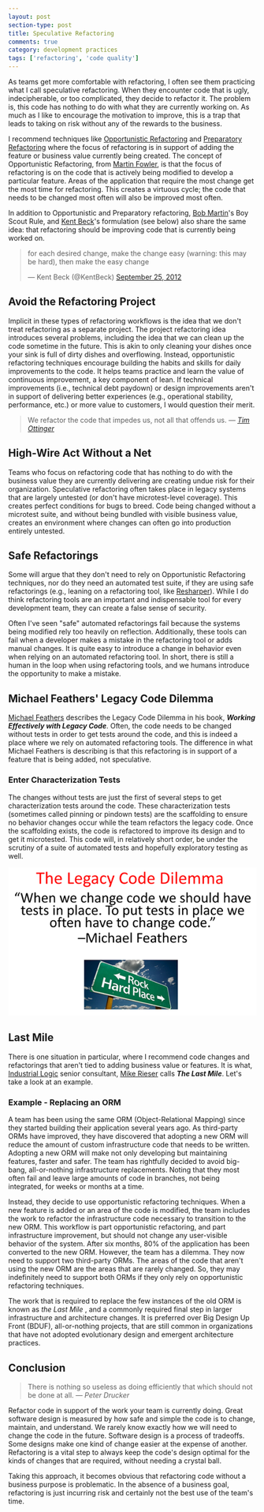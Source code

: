 ```yaml
---
layout: post
section-type: post
title: Speculative Refactoring
comments: true
category: development practices
tags: ['refactoring', 'code quality']
---
```


As teams get more comfortable with refactoring, I often see them practicing what I call speculative refactoring. When they encounter code that is ugly, indecipherable, or too complicated, they decide to refactor it. The problem is, this code has nothing to do with what they are currently working on. As much as I like to encourage the motivation to improve, this is a trap that leads to taking on risk without any of the rewards to the business. 
 
I recommend techniques like [Opportunistic Refactoring](https://martinfowler.com/bliki/OpportunisticRefactoring.html) and [Preparatory Refactoring](https://martinfowler.com/articles/preparatory-refactoring-example.html) where the focus of refactoring is in support of adding the feature or business value currently being created. The concept of Opportunistic Refactoring, from [Martin Fowler](https://martinfowler.com/), is that the focus of refactoring is on the code that is actively being modified to develop a particular feature. Areas of the application that require the most change get the most time for refactoring. This creates a virtuous cycle; the code that needs to be changed most often will also be improved most often. 

In addition to Opportunistic and Preparatory refactoring, [Bob Martin](https://twitter.com/unclebobmartin)'s Boy Scout Rule, and [Kent Beck](https://twitter.com/kentbeck)'s formulation (see below) also share the same idea: that refactoring should be improving code that is currently being worked on.

<blockquote class="twitter-tweet" data-lang="en"><p lang="en" dir="ltr">for each desired change, make the change easy (warning: this may be hard), then make the easy change</p>&mdash; Kent Beck (@KentBeck) <a href="https://twitter.com/KentBeck/status/250733358307500032?ref_src=twsrc%5Etfw">September 25, 2012</a></blockquote>
<script async src="https://platform.twitter.com/widgets.js" charset="utf-8"></script>

## Avoid the Refactoring Project
Implicit in these types of refactoring workflows is the idea that we don't treat refactoring as a separate project. The project refactoring idea introduces several problems, including the idea that we can clean up the code sometime in the future. This is akin to only cleaning your dishes once your sink is full of dirty dishes and overflowing. Instead, opportunistic refactoring techniques encourage building the habits and skills for daily improvements to the code. It helps teams practice and learn the value of continuous improvement, a key component of lean. If technical improvements (i.e., technical debt paydown) or design improvements aren't in support of delivering better experiences (e.g., operational stability, performance, etc.) or more value to customers, I would question their merit. 

> We refactor the code that impedes us, not all that offends us. 
> _&mdash; [Tim Ottinger](http://agileotter.blogspot.com/)_

## High-Wire Act Without a Net
Teams who focus on refactoring code that has nothing to do with the business value they are currently delivering are creating undue risk for their organization. Speculative refactoring often takes place in legacy systems that are largely untested (or don't have microtest-level coverage). This creates perfect conditions for bugs to breed. Code being changed without a microtest suite, and without being bundled with visible business value, creates an environment where changes can often go into production entirely untested.

## Safe Refactorings
Some will argue that they don't need to rely on Opportunistic Refactoring techniques, nor do they need an automated test suite, if they are using safe refactorings (e.g., leaning on a refactoring tool, like [Resharper](https://www.jetbrains.com/resharper/)). While I do think refactoring tools are an important and indispensable tool for every development team, they can create a false sense of security. 

Often I've seen "safe" automated refactorings fail because the systems being modified rely too heavily on reflection. Additionally, these tools can fail when a developer makes a mistake in the refactoring tool or adds manual changes. It is quite easy to introduce a change in behavior even when relying on an automated refactoring tool. In short, there is still a human in the loop when using refactoring tools, and we humans introduce the opportunity to make a mistake. 

## Michael Feathers' Legacy Code Dilemma
[Michael Feathers](https://twitter.com/mfeathers) describes the Legacy Code Dilemma in his book, **_Working Effectively with Legacy Code_**. Often, the code needs to be changed without tests in order to get tests around the code, and this is indeed a place where we rely on automated refactoring tools. The difference in what Michael Feathers is describing is that this refactoring is in support of a feature that is being added, not speculative. 

### Enter Characterization Tests
The changes without tests are just the first of several steps to get characterization tests around the code. These characterization tests (sometimes called pinning or pindown tests) are the scaffolding to ensure no behavior changes occur while the team refactors the legacy code. Once the scaffolding exists, the code is refactored to improve its design and to get it microtested. This code will, in relatively short order, be under the scrutiny of a suite of automated tests and hopefully exploratory testing as well. 

<img src="/img/legacy-code-dilemma.png" class="img-responsive" alt="Michael Feathers Legacy Code Dilemma." />

##

## Last Mile 
There is one situation in particular, where I recommend code changes and refactorings that aren't tied to adding business value or features. It is what, [Industrial Logic](https://www.industriallogic.com) senior consultant, [Mike Rieser](https://twitter.com/MichaelRieser) calls **_The Last Mile_**. Let's take a look at an example. 

### Example - Replacing an ORM 
A team has been using the same ORM (Object-Relational Mapping) since they started building their application several years ago. As third-party ORMs have improved, they have discovered that adopting a new ORM will reduce the amount of custom infrastructure code that needs to be written. Adopting a new ORM will make not only developing but maintaining features, faster and safer. The team has rightfully decided to avoid big-bang, all-or-nothing infrastructure replacements. Noting that they most often fail and leave large amounts of code in branches, not being integrated, for weeks or months at a time. 

Instead, they decide to use opportunistic refactoring techniques. When a new feature is added or an area of the code is modified, the team includes the work to refactor the infrastructure code necessary to transition to the new ORM. This workflow is part opportunistic refactoring, and part infrastructure improvement, but should not change any user-visible behavior of the system. After six months, 80% of the application has been converted to the new ORM. However, the team has a dilemma. They now need to support two third-party ORMs. The areas of the code that aren't using the new ORM are the areas that are rarely changed. So, they may indefinitely need to support both ORMs if they only rely on opportunistic refactoring techniques. 

The work that is required to replace the few instances of the old ORM is known as _the Last Mile_ , and a commonly required final step in larger infrastructure and architecture changes. It is preferred over Big Design Up Front (BDUF), all-or-nothing projects, that are still common in organizations that have not adopted evolutionary design and emergent architecture practices. 

## Conclusion

> There is nothing so useless as doing efficiently that which should not be done at all.
> _&mdash; Peter Drucker_

Refactor code in support of the work your team is currently doing. Great software design is measured by how safe and simple the code is to change, maintain, and understand. We rarely know exactly how we will need to change the code in the future. Software design is a process of tradeoffs. Some designs make one kind of change easier at the expense of another. Refactoring is a vital step to always keep the code's design optimal for the kinds of changes that are required, without needing a crystal ball. 

Taking this approach, it becomes obvious that refactoring code without a business purpose is problematic. In the absence of a business goal, refactoring is just incurring risk and certainly not the best use of the team's time.  